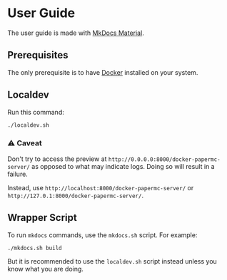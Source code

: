 # User Guide

The user guide is made with [MkDocs Material](https://squidfunk.github.io/mkdocs-material/).

## Prerequisites

The only prerequisite is to have [Docker](https://www.docker.com/) installed on your system.

## Localdev

Run this command:

```bash
./localdev.sh
```

### ⚠️ Caveat

Don't try to access the preview at `http://0.0.0.0:8000/docker-papermc-server/` as opposed to what may indicate logs.
Doing so will result in a failure.

Instead, use `http://localhost:8000/docker-papermc-server/` or `http://127.0.1:8000/docker-papermc-server/`.

## Wrapper Script

To run `mkdocs` commands, use the `mkdocs.sh` script. For example:

```bash
./mkdocs.sh build
```

But it is recommended to use the `localdev.sh` script instead unless you know what you are doing.
